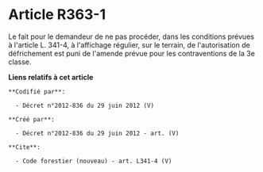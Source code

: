 # Article R363-1

Le fait pour le demandeur de ne pas procéder, dans les conditions prévues à l'article L. 341-4, à l'affichage régulier, sur
le terrain, de l'autorisation de défrichement est puni de l'amende prévue pour les contraventions de la 3e classe.

**Liens relatifs à cet article**

	**Codifié par**:

	  - Décret n°2012-836 du 29 juin 2012 (V)

	**Créé par**:

	  - Décret n°2012-836 du 29 juin 2012 - art. (V)

	**Cite**:

	  - Code forestier (nouveau) - art. L341-4 (V)
